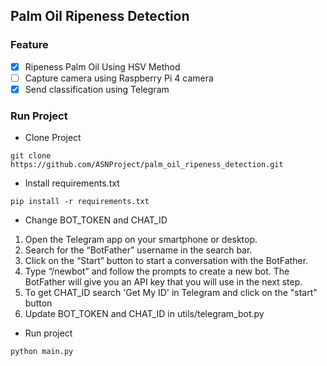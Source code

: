 ## Palm Oil Ripeness Detection
### Feature
- [x] Ripeness Palm Oil Using HSV Method
- [ ] Capture camera using Raspberry Pi 4 camera
- [x] Send classification using Telegram

### Run Project
- Clone Project
```commandline
git clone https://github.com/ASNProject/palm_oil_ripeness_detection.git
```

- Install requirements.txt
```commandline
pip install -r requirements.txt
```

- Change BOT_TOKEN and CHAT_ID
1. Open the Telegram app on your smartphone or desktop.
2. Search for the “BotFather” username in the search bar.
3. Click on the “Start” button to start a conversation with the BotFather.
4. Type “/newbot” and follow the prompts to create a new bot. The BotFather will give you an API key that you will use in the next step.
5. To get CHAT_ID search 'Get My ID' in Telegram and click on the "start" button
6. Update BOT_TOKEN and CHAT_ID in utils/telegram_bot.py

- Run project
```commandline
python main.py
```
